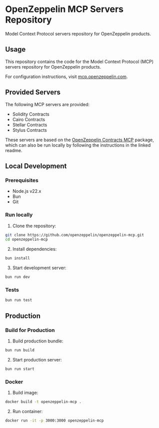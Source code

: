 # OpenZeppelin MCP Servers Repository

Model Context Protocol servers repository for OpenZeppelin products.

## Usage

This repository contains the code for the Model Context Protocol (MCP) servers repository for OpenZeppelin products.

For configuration instructions, visit [mcp.openzeppelin.com](https://mcp.openzeppelin.com).

## Provided Servers

The following MCP servers are provided:

- Solidity Contracts
- Cairo Contracts
- Stellar Contracts
- Stylus Contracts

These servers are based on the [OpenZeppelin Contracts MCP](https://github.com/OpenZeppelin/contracts-wizard/blob/master/packages/mcp/README.md) package, which can also be run locally by following the instructions in the linked readme.

## Local Development

### Prerequisites

- Node.js v22.x
- Bun
- Git

### Run locally

1. Clone the repository:

```bash
git clone https://github.com/openzeppelin/openzeppelin-mcp.git
cd openzeppelin-mcp
```

2. Install dependencies:

```bash
bun install
```

3. Start development server:

```bash
bun run dev
```

### Tests

```bash
bun run test
```

## Production

### Build for Production

1. Build production bundle:

```bash
bun run build
```

2. Start production server:

```bash
bun run start
```

### Docker

1. Build image:

```bash
docker build -t openzeppelin-mcp .
```

2. Run container:

```bash
docker run -it -p 3000:3000 openzeppelin-mcp
```

